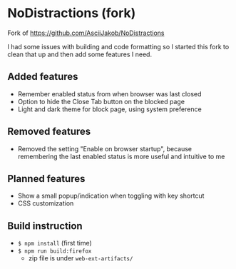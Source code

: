 # NoDistractions (fork)

Fork of https://github.com/AsciiJakob/NoDistractions

I had some issues with building and code formatting so I started this fork to clean that up and then add some features I need.

## Added features

* Remember enabled status from when browser was last closed
* Option to hide the Close Tab button on the blocked page
* Light and dark theme for block page, using system preference

## Removed features

* Removed the setting "Enable on browser startup", because remembering the last enabled status is more useful and intuitive to me

## Planned features

* Show a small popup/indication when toggling with key shortcut
* CSS customization

## Build instruction

* `$ npm install` (first time)
* `$ npm run build:firefox`
    * zip file is under `web-ext-artifacts/`

